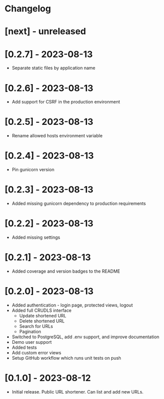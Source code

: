 # Changelog

# [next] - unreleased

# [0.2.7] - 2023-08-13
- Separate static files by application name

# [0.2.6] - 2023-08-13
- Add support for CSRF in the production environment

# [0.2.5] - 2023-08-13
- Rename allowed hosts environment variable

# [0.2.4] - 2023-08-13
- Pin gunicorn version

# [0.2.3] - 2023-08-13
- Added missing gunicorn dependency to production requirements

# [0.2.2] - 2023-08-13
- Added missing settings

# [0.2.1] - 2023-08-13
- Added coverage and version badges to the README

# [0.2.0] - 2023-08-13
- Added authentication - login page, protected views, logout
- Added full CRUDLS interface
  - Update shortened URL
  - Delete shortened URL
  - Search for URLs
  - Pagination
- Switched to PostgreSQL, add .env support, and improve documentation
- Demo user support
- Added tests
- Add custom error views
- Setup GitHub workflow which runs unit tests on push

# [0.1.0] - 2023-08-12
- Initial release. Public URL shortener. Can list and add new URLs.
